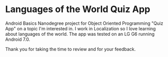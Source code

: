 # Languages of the World Quiz App
Android Basics Nanodegree project for Object Oriented Programming "Quiz App" on a topic I'm interested in. I work in Localization so I love learning about languages of the world. The app was tested on an LG G6 running Android 7.0.  

Thank you for taking the time to review and for your feedback.
